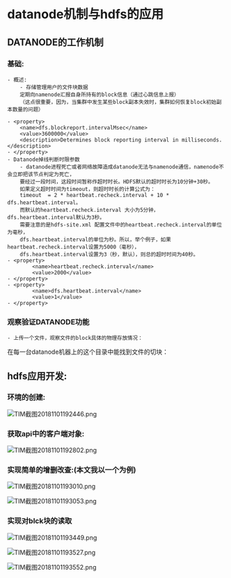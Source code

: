 # datanode机制与hdfs的应用
## DATANODE的工作机制
### 基础:
	- 概述:
		- 存储管理用户的文件块数据
		定期向namenode汇报自身所持有的block信息（通过心跳信息上报）
		（这点很重要，因为，当集群中发生某些block副本失效时，集群如何恢复block初始副本数量的问题）
		
	- <property>
		<name>dfs.blockreport.intervalMsec</name>
		<value>3600000</value>
		<description>Determines block reporting interval in milliseconds.</description>
	- </property>
	- Datanode掉线判断时限参数
		- datanode进程死亡或者网络故障造成datanode无法与namenode通信，namenode不会立即把该节点判定为死亡，
		要经过一段时间，这段时间暂称作超时时长。HDFS默认的超时时长为10分钟+30秒。
		如果定义超时时间为timeout，则超时时长的计算公式为：
		timeout  = 2 * heartbeat.recheck.interval + 10 * dfs.heartbeat.interval。
		而默认的heartbeat.recheck.interval 大小为5分钟，dfs.heartbeat.interval默认为3秒。
		需要注意的是hdfs-site.xml 配置文件中的heartbeat.recheck.interval的单位为毫秒，
		dfs.heartbeat.interval的单位为秒。所以，举个例子，如果heartbeat.recheck.interval设置为5000（毫秒），
		dfs.heartbeat.interval设置为3（秒，默认），则总的超时时间为40秒。
	- <property>
			<name>heartbeat.recheck.interval</name>
			<value>2000</value>
	- </property>
	- <property>
			<name>dfs.heartbeat.interval</name>
			<value>1</value>
	- </property>
	
### 观察验证DATANODE功能
	- 上传一个文件，观察文件的block具体的物理存放情况：

在每一台datanode机器上的这个目录中能找到文件的切块：

## hdfs应用开发:
### 环境的创建:
	
![TIM截图20181101192446.png](https://upload-images.jianshu.io/upload_images/14477271-977ec4b515f5c886.png?imageMogr2/auto-orient/strip%7CimageView2/2/w/1240)

### 获取api中的客户端对象:
	
![TIM截图20181101192802.png](https://upload-images.jianshu.io/upload_images/14477271-0654361498148830.png?imageMogr2/auto-orient/strip%7CimageView2/2/w/1240)

### 实现简单的增删改查:(本文我以一个为例)
		
![TIM截图20181101193010.png](https://upload-images.jianshu.io/upload_images/14477271-57c98cc1717987d6.png?imageMogr2/auto-orient/strip%7CimageView2/2/w/1240)

![TIM截图20181101193053.png](https://upload-images.jianshu.io/upload_images/14477271-2680ccaf97e7f25d.png?imageMogr2/auto-orient/strip%7CimageView2/2/w/1240)

### 实现对blck块的读取

![TIM截图20181101193449.png](https://upload-images.jianshu.io/upload_images/14477271-67fc9fccd280e18a.png?imageMogr2/auto-orient/strip%7CimageView2/2/w/1240)

![TIM截图20181101193527.png](https://upload-images.jianshu.io/upload_images/14477271-d4073ae66168aee5.png?imageMogr2/auto-orient/strip%7CimageView2/2/w/1240)

![TIM截图20181101193552.png](https://upload-images.jianshu.io/upload_images/14477271-917ebcbe36a5bd86.png?imageMogr2/auto-orient/strip%7CimageView2/2/w/1240)
	
	
	
	
	
	
	
	
	
	
	
	
	
	
	
	
	
	
	
	
	
	
